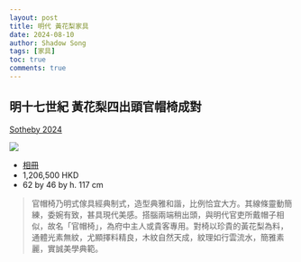 ```yaml
---
layout: post
title: 明代 黃花梨家具
date: 2024-08-10
author: Shadow Song
tags: [家具]
toc: true
comments: true
---
```


##  明十七世紀 黃花梨四出頭官帽椅成對

[Sotheby 2024](https://www.sothebys.com/en/buy/auction/2024/the-dragon-emperor-chinese-art/a-pair-of-huanghuali-officials-hat-yokeback)

![](https://lh3.googleusercontent.com/pw/AP1GczP1EbQVd9rq3jqRGYKYGUUCUIB9WMrnfMbqCKkm_LjU3t2vape5UKTrTc_wqE2JpK95095zqx32mFxgVMGcZVkHVJ4q5uVtp1LRVXPQ9qdQzbgtxGZmjVPFpbgtyiFKcWrHAclGjtKHtfv5n48CiFXp6g=w1294-h1294-s-no-gm?authuser=0)

- [相冊](https://photos.app.goo.gl/uPXzAVFvvamqgpHb9)
- 1,206,500 HKD
- 62 by 46 by h. 117 cm

> 官帽椅乃明式傢具經典制式，造型典雅和諧，比例恰宜大方。其線條靈動簡練，委婉有致，甚具現代美感。搭腦兩端稍出頭，與明代官吏所戴帽子相似，故名「官帽椅」，為府中主人或貴客專用。對椅以珍貴的黃花梨為料，通體光素無紋，尤顯擇料精良，木紋自然天成，紋理如行雲流水，簡雅素麗，實誠美學典範。

